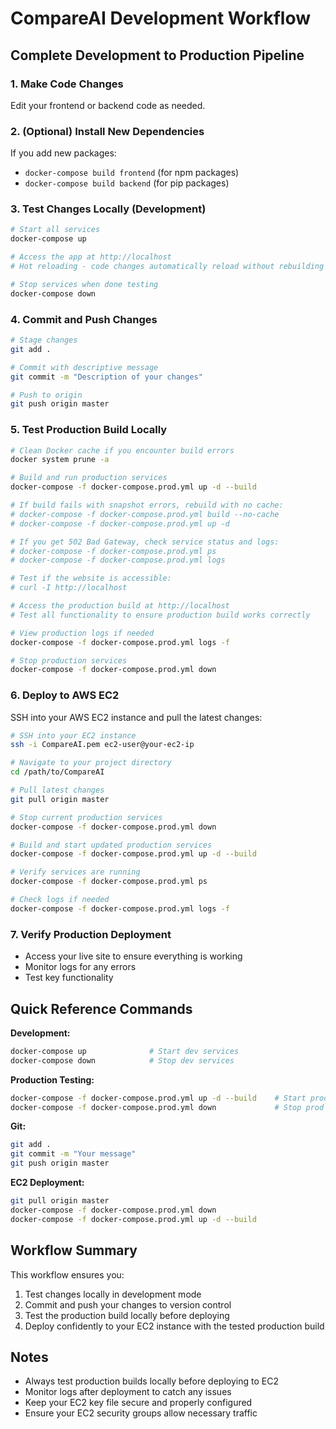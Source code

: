 # CompareAI Development Workflow

## Complete Development to Production Pipeline

### 1. Make Code Changes
Edit your frontend or backend code as needed.

### 2. (Optional) Install New Dependencies
If you add new packages:
- `docker-compose build frontend` (for npm packages)
- `docker-compose build backend` (for pip packages)

### 3. Test Changes Locally (Development)
```bash
# Start all services
docker-compose up

# Access the app at http://localhost
# Hot reloading - code changes automatically reload without rebuilding

# Stop services when done testing
docker-compose down
```

### 4. Commit and Push Changes
```bash
# Stage changes
git add .

# Commit with descriptive message
git commit -m "Description of your changes"

# Push to origin
git push origin master
```

### 5. Test Production Build Locally
```bash
# Clean Docker cache if you encounter build errors
docker system prune -a

# Build and run production services
docker-compose -f docker-compose.prod.yml up -d --build

# If build fails with snapshot errors, rebuild with no cache:
# docker-compose -f docker-compose.prod.yml build --no-cache
# docker-compose -f docker-compose.prod.yml up -d

# If you get 502 Bad Gateway, check service status and logs:
# docker-compose -f docker-compose.prod.yml ps
# docker-compose -f docker-compose.prod.yml logs

# Test if the website is accessible:
# curl -I http://localhost

# Access the production build at http://localhost
# Test all functionality to ensure production build works correctly

# View production logs if needed
docker-compose -f docker-compose.prod.yml logs -f

# Stop production services
docker-compose -f docker-compose.prod.yml down
```

### 6. Deploy to AWS EC2
SSH into your AWS EC2 instance and pull the latest changes:

```bash
# SSH into your EC2 instance
ssh -i CompareAI.pem ec2-user@your-ec2-ip

# Navigate to your project directory
cd /path/to/CompareAI

# Pull latest changes
git pull origin master

# Stop current production services
docker-compose -f docker-compose.prod.yml down

# Build and start updated production services
docker-compose -f docker-compose.prod.yml up -d --build

# Verify services are running
docker-compose -f docker-compose.prod.yml ps

# Check logs if needed
docker-compose -f docker-compose.prod.yml logs -f
```

### 7. Verify Production Deployment
- Access your live site to ensure everything is working
- Monitor logs for any errors
- Test key functionality

## Quick Reference Commands

**Development:**
```bash
docker-compose up              # Start dev services
docker-compose down            # Stop dev services
```

**Production Testing:**
```bash
docker-compose -f docker-compose.prod.yml up -d --build    # Start prod build
docker-compose -f docker-compose.prod.yml down             # Stop prod build
```

**Git:**
```bash
git add .
git commit -m "Your message"
git push origin master
```

**EC2 Deployment:**
```bash
git pull origin master
docker-compose -f docker-compose.prod.yml down
docker-compose -f docker-compose.prod.yml up -d --build
```

## Workflow Summary
This workflow ensures you:
1. Test changes locally in development mode
2. Commit and push your changes to version control
3. Test the production build locally before deploying
4. Deploy confidently to your EC2 instance with the tested production build

## Notes
- Always test production builds locally before deploying to EC2
- Monitor logs after deployment to catch any issues
- Keep your EC2 key file secure and properly configured
- Ensure your EC2 security groups allow necessary traffic
